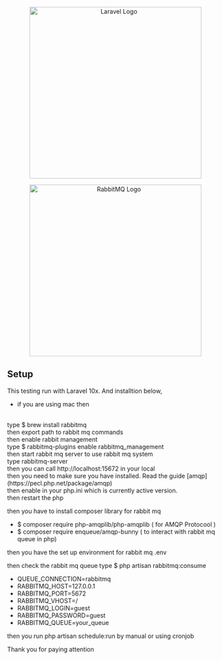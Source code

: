 <p align="center"><a href="https://laravel.com" target="_blank"><img src="https://raw.githubusercontent.com/laravel/art/master/logo-lockup/5%20SVG/2%20CMYK/1%20Full%20Color/laravel-logolockup-cmyk-red.svg" width="400" alt="Laravel Logo"></a></p>

<p align="center"><a href="https://www.rabbitmq.com/" target="_blank"><img src="https://www.rabbitmq.com/img/rabbitmq-logo-with-name.svg" width="400" alt="RabbitMQ Logo"></a></p>


<!-- <p align="center">
<a href="https://github.com/laravel/framework/actions"><img src="https://github.com/laravel/framework/workflows/tests/badge.svg" alt="Build Status"></a>
<a href="https://packagist.org/packages/laravel/framework"><img src="https://img.shields.io/packagist/dt/laravel/framework" alt="Total Downloads"></a>
<a href="https://packagist.org/packages/laravel/framework"><img src="https://img.shields.io/packagist/v/laravel/framework" alt="Latest Stable Version"></a>
<a href="https://packagist.org/packages/laravel/framework"><img src="https://img.shields.io/packagist/l/laravel/framework" alt="License"></a>
</p> -->

## Setup

This testing run with Laravel 10x. And installtion below,

- if you are using mac then 
<br>
type $ brew install rabbitmq
<br>
then export path to rabbit mq commands
<br>
then enable rabbit management 
<br>
type $ rabbitmq-plugins enable rabbitmq_management
<br>
then start rabbit mq server to use rabbit mq system
<br>
type rabbitmq-server
<br>
then you can call http://localhost:15672 in your local
<br>
then you need to make sure you have installed. Read the guide [amqp](https://pecl.php.net/package/amqp)
<br>
then enable in your php.ini which is currently active version.
<br>
then restart the php
<br>

then  you have to install composer library for rabbit mq

- $ composer require php-amqplib/php-amqplib  ( for AMQP Protocool )
- $ composer require enqueue/amqp-bunny ( to interact with rabbit mq queue in php)

then you have the set up environment for rabbit mq .env 


then check the rabbit mq queue 
type $ php artisan rabbitmq:consume

- QUEUE_CONNECTION=rabbitmq
- RABBITMQ_HOST=127.0.0.1
- RABBITMQ_PORT=5672
- RABBITMQ_VHOST=/
- RABBITMQ_LOGIN=guest
- RABBITMQ_PASSWORD=guest
- RABBITMQ_QUEUE=your_queue

then you run php artisan schedule:run by manual or using cronjob 

Thank you for paying attention
